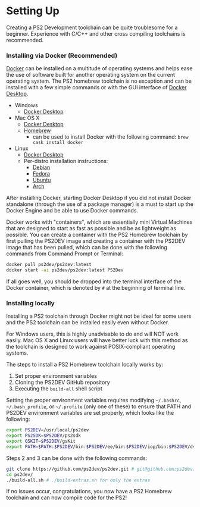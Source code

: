 # Setting Up
Creating a PS2 Development toolchain can be quite
troublesome for a beginner. Experience with C/C++
and other cross compiling toolchains is recommended.

### Installing via Docker (Recommended)
[Docker](https://www.docker.com/) can be installed on a multitude of operating systems
and helps ease the use of software built for another operating
system on the current operating system. The PS2 homebrew toolchain
is no exception and can be installed with a few simple commands or
with the GUI interface of [Docker Desktop](https://www.docker.com/products/docker-desktop/).
- Windows
  - [Docker Desktop](https://docs.docker.com/desktop/install/windows-install/)
- Mac OS X
  - [Docker Desktop](https://docs.docker.com/desktop/install/mac-install/)
  - [Homebrew](https://brew.sh/) 
    - can be used to install Docker with the following command:
    `brew cask install docker`
- Linux
  - [Docker Desktop](https://docs.docker.com/desktop/install/linux-install/)
  - Per-distro installation instructions:
    - [Debian](https://docs.docker.com/desktop/install/debian/)
    - [Fedora](https://docs.docker.com/desktop/install/fedora/)
    - [Ubuntu](https://docs.docker.com/desktop/install/ubuntu/)
    - [Arch](https://docs.docker.com/desktop/install/archlinux/)

After installing Docker, starting Docker Desktop if you did not install
Docker standalone (through the use of a package manager) is a must to start
up the Docker Engine and be able to use Docker commands.

Docker works with "containers", which are essentially mini Virtual Machines
that are designed to start as fast as possible and be as lightweight as possible. 
You can create a container with the PS2 Homebrew toolchain by first pulling the PS2DEV 
image and creating a container with the PS2DEV image that has been pulled, which can be 
done with the following commands from Command Prompt or Terminal:

```bash
docker pull ps2dev/ps2dev:latest
docker start -ai ps2dev/ps2dev:latest PS2Dev
```

If all goes well, you should be dropped into the terminal interface
of the Docker container, which is denoted by `#` at the beginning of
terminal line.

### Installing locally
Installing a PS2 toolchain through Docker might not be ideal for some
users and the PS2 toolchain can be installed easily even without Docker.

For Windows users, this is highly unadvisable to do and will NOT work easily.
Mac OS X and Linux users will have better luck with this method as the toolchain
is designed to work against POSIX-compliant operating systems.

The steps to install a PS2 Homebrew toolchain locally works by:
1) Set proper environment variables
2) Cloning the PS2DEV GitHub repository
3) Executing the `build-all` shell script

Setting the proper environment variables requires modifying `~/.bashrc`, `~/.bash_profile`,
or `~/.profile` (only one of these) to ensure that PATH and PS2DEV environment variables are
set properly, which looks like the following:
```bash
export PS2DEV=/usr/local/ps2dev
export PS2SDK=$PS2DEV/ps2sdk
export GSKIT=$PS2DEV/gsKit
export PATH=$PATH:$PS2DEV/bin:$PS2DEV/ee/bin:$PS2DEV/iop/bin:$PS2DEV/dvp/bin:$PS2SDK/bin
```

Steps 2 and 3 can be done with the following commands:
```bash
git clone https://github.com/ps2dev/ps2dev.git # git@github.com:ps2dev/ps2dev.git for SSH
cd ps2dev/
./build-all.sh # ./build-extras.sh for only the extras
```

If no issues occur, congratulations, you now have a PS2 Homebrew toolchain and can now compile
code for the PS2!